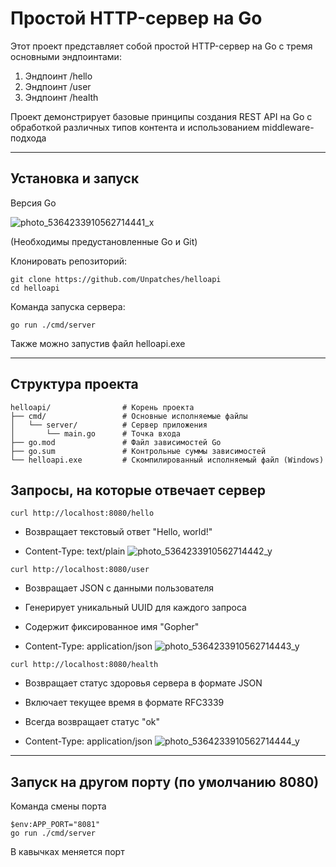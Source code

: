 # Простой HTTP-сервер на Go

Этот проект представляет собой простой HTTP-сервер на Go с тремя основными эндпоинтами:
1. Эндпоинт /hello
2. Эндпоинт /user
3. Эндпоинт /health

Проект демонстрирует базовые принципы создания REST API на Go с обработкой различных типов контента и использованием middleware-подхода

---

## Установка и запуск
Версия Go

![photo_5364233910562714441_x](https://github.com/user-attachments/assets/b41e11b4-0d56-436b-82e6-4ce3c5e6027b)

(Необходимы предустановленные Go и Git)

Клонировать репозиторий:

```
git clone https://github.com/Unpatches/helloapi
cd helloapi
```

Команда запуска сервера:

```
go run ./cmd/server
```

Также можно запустив файл helloapi.exe

------

## Структура проекта

```plaintext
helloapi/                # Корень проекта
├── cmd/                 # Основные исполняемые файлы
│   └── server/          # Сервер приложения
│       └── main.go      # Точка входа
├── go.mod               # Файл зависимостей Go
├── go.sum               # Контрольные суммы зависимостей
└── helloapi.exe         # Скомпилированный исполняемый файл (Windows)
```

## Запросы, на которые отвечает сервер

```
curl http://localhost:8080/hello
```
- Возвращает текстовый ответ "Hello, world!"

- Content-Type: text/plain
![photo_5364233910562714442_y](https://github.com/user-attachments/assets/b2b28eaf-19b8-46f1-9e23-fbe171f95e8b)

```
curl http://localhost:8080/user
```
- Возвращает JSON с данными пользователя

- Генерирует уникальный UUID для каждого запроса

- Содержит фиксированное имя "Gopher"

- Content-Type: application/json
![photo_5364233910562714443_y](https://github.com/user-attachments/assets/1331ef14-21dd-4316-8d9a-84165a19c7c3)

```
curl http://localhost:8080/health
```
- Возвращает статус здоровья сервера в формате JSON

- Включает текущее время в формате RFC3339

- Всегда возвращает статус "ok"

- Content-Type: application/json
![photo_5364233910562714444_y](https://github.com/user-attachments/assets/36cc0a1e-d0e4-4a2c-9c1a-30261e141470)

------

## Запуск на другом порту (по умолчанию 8080)
Команда смены порта
```
$env:APP_PORT="8081"
go run ./cmd/server
```
В кавычках меняется порт
